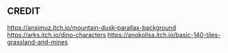 ## CREDIT
https://ansimuz.itch.io/mountain-dusk-parallax-background
https://arks.itch.io/dino-characters
https://anokolisa.itch.io/basic-140-tiles-grassland-and-mines
